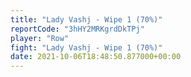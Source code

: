 ```yaml
---
title: "Lady Vashj - Wipe 1 (70%)"
reportCode: "3hHY2MRKgrdDkTPj"
player: "Row"
fight: "Lady Vashj - Wipe 1 (70%)"
date: 2021-10-06T18:48:50.877000+00:00
---
```

